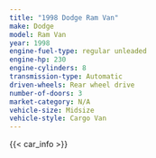 ```yaml
---
title: "1998 Dodge Ram Van"
make: Dodge
model: Ram Van
year: 1998
engine-fuel-type: regular unleaded
engine-hp: 230
engine-cylinders: 8
transmission-type: Automatic
driven-wheels: Rear wheel drive
number-of-doors: 3
market-category: N/A
vehicle-size: Midsize
vehicle-style: Cargo Van
---
```


{{< car_info >}}
